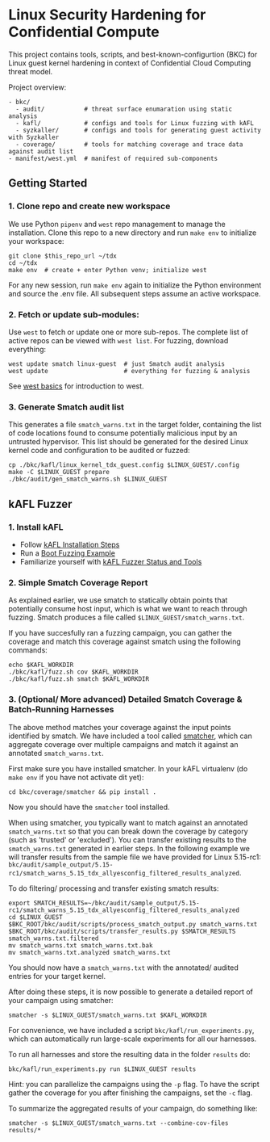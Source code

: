# Linux Security Hardening for Confidential Compute

This project contains tools, scripts, and best-known-configurtion (BKC) for
Linux guest kernel hardening in context of Confidential Cloud Computing threat
model.

Project overview:

```
- bkc/
  - audit/           # threat surface enumaration using static analysis
  - kafl/            # configs and tools for Linux fuzzing with kAFL
  - syzkaller/       # configs and tools for generating guest activity with Syzkaller
  - coverage/        # tools for matching coverage and trace data against audit list
- manifest/west.yml  # manifest of required sub-components
```


## Getting Started

### 1. Clone repo and create new workspace

We use Python `pipenv` and `west` repo management to manage the installation.
Clone this repo to a new directory and run `make env` to initialize your workspace:

```shell
git clone $this_repo_url ~/tdx
cd ~/tdx
make env  # create + enter Python venv; initialize west
```

For any new session, run `make env` again to initialize the Python environment
and source the .env file. All subsequent steps assume an active workspace.

### 2. Fetch or update sub-modules:

Use `west` to fetch or update one or more sub-repos. The complete list of active
repos can be viewed with `west list`. For fuzzing, download everything:

```shell
west update smatch linux-guest  # just Smatch audit analysis
west update                     # everything for fuzzing & analysis
```

See
[west basics](https://docs.zephyrproject.org/latest/guides/west/basics.html#west-basics)
for introduction to west.

### 3. Generate Smatch audit list

This generates a file `smatch_warns.txt` in the target folder, containing the
list of code locations found to consume potentially malicious input by an
untrusted hypervisor. This list should be generated for the desired Linux kernel
code and configuration to be audited or fuzzed:

```shell
cp ./bkc/kafl/linux_kernel_tdx_guest.config $LINUX_GUEST/.config
make -C $LINUX_GUEST prepare
./bkc/audit/gen_smatch_warns.sh $LINUX_GUEST
```

## kAFL Fuzzer

### 1. Install kAFL

- Follow [kAFL Installation Steps](bkc/kafl/README.md#Installation)
- Run a [Boot Fuzzing Example](bkc/kafl/README.md#Linux-Boot-Fuzzing)
- Familiarize yourself with [kAFL Fuzzer Status and Tools](https://github.com/IntelLabs/kAFL/#understanding-fuzzer-status)

### 2. Simple Smatch Coverage Report
As explained earlier, we use smatch to statically obtain points that
potentially consume host input, which is what we want to reach through fuzzing.
Smatch produces a file called `$LINUX_GUEST/smatch_warns.txt`.

If you have succesfully ran a fuzzing campaign, you can gather the coverage and match this coverage against smatch using the following commands:
```shell
echo $KAFL_WORKDIR
./bkc/kafl/fuzz.sh cov $KAFL_WORKDIR
./bkc/kafl/fuzz.sh smatch $KAFL_WORKDIR
```

### 3. (Optional/ More advanced) Detailed Smatch Coverage & Batch-Running Harnesses
The above method matches your coverage against the input points identified by
smatch. We have included a tool called [smatcher](bkf/coverage/smatcher), which
can aggregate coverage over multiple campaigns and match it against an annotated `smatch_warns.txt`.

First make sure you have installed smatcher. In your kAFL virtualenv (do `make env` if you have not activate dit yet):
```shell
cd bkc/coverage/smatcher && pip install .
```
Now you should have the `smatcher` tool installed.

When using smatcher, you typically want to match against an annotated
`smatch_warns.txt` so that you can break down the coverage by category (such as
'trusted' or 'excluded'). You can transfer existing results to the
`smatch_warns.txt` generated in earlier steps. In the following example we will
transfer results from the sample file we have provided for Linux 5.15-rc1:
`bkc/audit/sample_output/5.15-rc1/smatch_warns_5.15_tdx_allyesconfig_filtered_results_analyzed`.


To do filtering/ processing and transfer existing smatch results:
```
export SMATCH_RESULTS=~/bkc/audit/sample_output/5.15-rc1/smatch_warns_5.15_tdx_allyesconfig_filtered_results_analyzed
cd $LINUX_GUEST
$BKC_ROOT/bkc/audit/scripts/process_smatch_output.py smatch_warns.txt
$BKC_ROOT/bkc/audit/scripts/transfer_results.py $SMATCH_RESULTS smatch_warns.txt.filtered
mv smatch_warns.txt smatch_warns.txt.bak
mv smatch_warns.txt.analyzed smatch_warns.txt
```
You should now have a `smatch_warns.txt` with the annotated/ audited entries for your target kernel.

After doing these steps, it is now possible to generate a detailed report of your campaign using smatcher:
```shell
smatcher -s $LINUX_GUEST/smatch_warns.txt $KAFL_WORKDIR
```


For convenience, we have included a script `bkc/kafl/run_experiments.py`, which can
automatically run large-scale experiments for all our harnesses.

To run all harnesses and store the resulting data in the folder `results` do:
```shell
bkc/kafl/run_experiments.py run $LINUX_GUEST results
```
Hint: you can parallelize the campaigns using the `-p` flag. To have the script
gather the coverage for you after finishing the campaigns, set the `-c` flag.

To summarize the aggregated results of your campaign, do something like:
```shell
smatcher -s $LINUX_GUEST/smatch_warns.txt --combine-cov-files results/*
```
